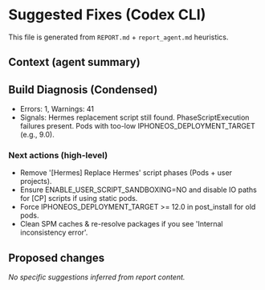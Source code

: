 # Suggested Fixes (Codex CLI)

This file is generated from `REPORT.md` + `report_agent.md` heuristics.

## Context (agent summary)

## Build Diagnosis (Condensed)

- Errors: 1, Warnings: 41
- Signals: Hermes replacement script still found. PhaseScriptExecution failures present. Pods with too-low IPHONEOS_DEPLOYMENT_TARGET (e.g., 9.0).

### Next actions (high-level)
- Remove '[Hermes] Replace Hermes' script phases (Pods + user projects).
- Ensure ENABLE_USER_SCRIPT_SANDBOXING=NO and disable IO paths for [CP] scripts if using static pods.
- Force IPHONEOS_DEPLOYMENT_TARGET >= 12.0 in post_install for old pods.
- Clean SPM caches & re-resolve packages if you see 'Internal inconsistency error'.

## Proposed changes

_No specific suggestions inferred from report content._

